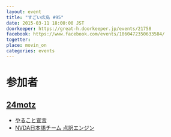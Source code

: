 ```yaml
---
layout: event
title: "すごい広島 #95"
date: 2015-03-11 18:00:00 JST
doorkeeper: https://great-h.doorkeeper.jp/events/21758
facebook: https://www.facebook.com/events/1060472350633584/
togetter:
place: movin_on
categories: events
---
```


# 参加者

## [24motz](http://twitter.com/24motz)

* [やること宣言](https://github.com/great-h/great-h.github.io/issues/1566)
* [NVDA日本語チーム 点訳エンジン](https://sourceforge.jp/ticket/browse.php?group_id=4221&tid=34973)
